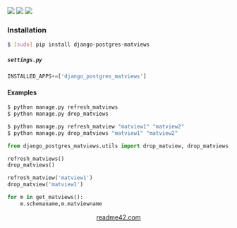 <!--
https://readme42.com
-->


[![](https://img.shields.io/pypi/v/django-postgres-matviews.svg?maxAge=3600)](https://pypi.org/project/django-postgres-matviews/)
[![](https://img.shields.io/badge/License-Unlicense-blue.svg?longCache=True)](https://unlicense.org/)
[![](https://github.com/andrewp-as-is/django-postgres-matviews.py/workflows/tests42/badge.svg)](https://github.com/andrewp-as-is/django-postgres-matviews.py/actions)

### Installation
```bash
$ [sudo] pip install django-postgres-matviews
```

##### `settings.py`
```python
INSTALLED_APPS+=['django_postgres_matviews']
```

#### Examples
```bash
$ python manage.py refresh_matviews
$ python manage.py drop_matviews
```

```bash
$ python manage.py refresh_matview "matview1" "matview2"
$ python manage.py drop_matviews "matview1" "matview2"
```

```python
from django_postgres_matviews.utils import drop_matview, drop_matviews, get_matviews, refresh_matview, refresh_matviews

refresh_matviews()
drop_matviews()

refresh_matview('matview1')
drop_matview('matview1')

for m in get_matviews():
    m.schemaname,m.matviewname
```

<p align="center">
    <a href="https://readme42.com/">readme42.com</a>
</p>
